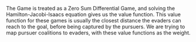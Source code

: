 The Game is treated as a Zero Sum Differential Game, and solving the Hamilton-Jacobi-Isaacs equation gives us the value function. This value function for these games is
usually the closest distance the evaders can reach to the goal, before being captured by the pursuers. We are trying to map pursuer coalitions to evaders, with these
value functions as the weight.
